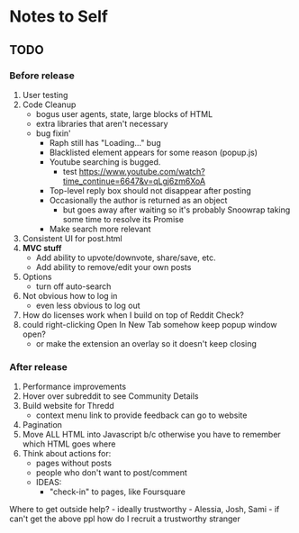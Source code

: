 # Notes to Self
## TODO
### Before release
1. User testing
1. Code Cleanup
    - bogus user agents, state, large blocks of HTML
    - extra libraries that aren't necessary
    - bug fixin'
        - Raph still has "Loading..." bug
        - Blacklisted element appears for some reason (popup.js)
        - Youtube searching is bugged.
            - test https://www.youtube.com/watch?time_continue=6647&v=qLgj6zm6XoA
        - Top-level reply box should not disappear after posting
        - Occasionally the author is returned as an object
            - but goes away after waiting so it's probably Snoowrap taking some
            time to resolve its Promise
        - Make search more relevant
1. Consistent UI for post.html
1. **MVC stuff**
    - Add ability to upvote/downvote, share/save, etc.
    - Add ability to remove/edit your own posts
1. Options
    - turn off auto-search
1. Not obvious how to log in
    - even less obvious to log out
1. How do licenses work when I build on top of Reddit Check?
1. could right-clicking Open In New Tab somehow keep popup window open?
    - or make the extension an overlay so it doesn't keep closing
### After release
1. Performance improvements
1. Hover over subreddit to see Community Details
1. Build website for Thredd
    - context menu link to provide feedback can go to website
1. Pagination
1. Move ALL HTML into Javascript b/c otherwise you have to remember which HTML goes where
1. Think about actions for:
    - pages without posts
    - people who don't want to post/comment
    - IDEAS:
        - "check-in" to pages, like Foursquare

Where to get outside help?
    - ideally trustworthy
        - Alessia, Josh, Sami
    - if can't get the above ppl how do I recruit a trustworthy stranger
